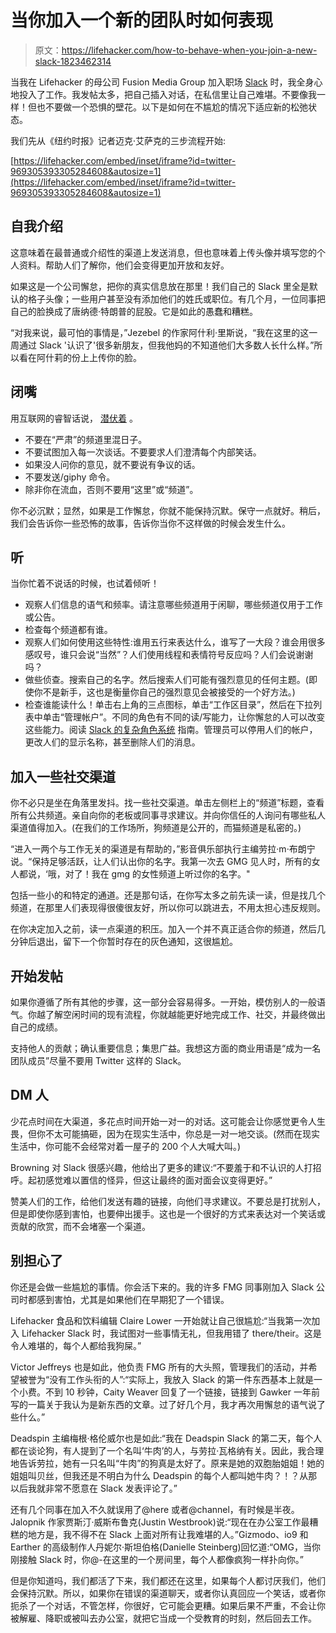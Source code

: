 # 当你加入一个新的团队时如何表现

> 原文：<https://lifehacker.com/how-to-behave-when-you-join-a-new-slack-1823462314>

当我在 Lifehacker 的母公司 Fusion Media Group 加入职场 [Slack](https://slack.com/) 时，我全身心地投入了工作。我发帖太多，把自己插入对话，在私信里让自己难堪。不要像我一样！但也不要做一个恐惧的壁花。以下是如何在不尴尬的情况下适应新的松弛状态。



我们先从《纽约时报》记者迈克·艾萨克的三步流程开始:

 [https://lifehacker.com/embed/inset/iframe?id=twitter-969305393305284608&autosize=1](https://lifehacker.com/embed/inset/iframe?id=twitter-969305393305284608&autosize=1) 

## **自我介绍**

这意味着在最普通或介绍性的渠道上发送消息，但也意味着上传头像并填写您的个人资料。帮助人们了解你，他们会变得更加开放和友好。

如果这是一个公司懈怠，把你的真实信息放在那里！我们自己的 Slack 里全是默认的格子头像；一些用户甚至没有添加他们的姓氏或职位。有几个月，一位同事把自己的脸换成了唐纳德·特朗普的屁股。它是如此的愚蠢和糟糕。

“对我来说，最可怕的事情是，”Jezebel 的作家阿什利·里斯说，“我在这里的这一周通过 Slack '认识了'很多新朋友，但我他妈的不知道他们大多数人长什么样。”所以看在阿什莉的份上上传你的脸。

## **闭嘴**

用互联网的睿智话说， [潜伏着](http://knowyourmeme.com/memes/lurk-moar) 。

*   不要在“严肃”的频道里混日子。
*   不要试图加入每一次谈话。不要要求人们澄清每个内部笑话。
*   如果没人问你的意见，就不要说有争议的话。
*   不要发送/giphy 命令。
*   除非你在流血，否则不要用“这里”或“频道”。

你不必沉默；显然，如果是工作懈怠，你就不能保持沉默。保守一点就好。稍后，我们会告诉你一些恐怖的故事，告诉你当你不这样做的时候会发生什么。

## **听**

当你忙着不说话的时候，也试着倾听！

*   观察人们信息的语气和频率。请注意哪些频道用于闲聊，哪些频道仅用于工作或公告。
*   检查每个频道都有谁。
*   观察人们如何使用这些特性:谁用五行来表达什么，谁写了一大段？谁会用很多感叹号，谁只会说“当然”？人们使用线程和表情符号反应吗？人们会说谢谢吗？
*   做些侦查。搜索自己的名字。然后搜索人们可能有强烈意见的任何主题。(即使你不是新手，这也是衡量你自己的强烈意见会被接受的一个好方法。)
*   检查谁能读什么！单击右上角的三点图标，单击“工作区目录”，然后在下拉列表中单击“管理帐户”。不同的角色有不同的读/写能力，让你懈怠的人可以改变这些能力。阅读 [Slack 的复杂角色系统](https://get.slack.help/hc/en-us/articles/201314026-Understanding-roles-permissions-inside-Slack) 指南。管理员可以停用人们的帐户，更改人们的显示名称，甚至删除人们的消息。

## **加入一些社交渠道**

你不必只是坐在角落里发抖。找一些社交渠道。单击左侧栏上的“频道”标题，查看所有公共频道。亲自向你的老板或同事寻求建议。并向你信任的人询问有哪些私人渠道值得加入。(在我们的工作场所，狗频道是公开的，而猫频道是私密的。)

“进入一两个与工作无关的渠道是有帮助的，”影音俱乐部执行主编劳拉·m·布朗宁说。“保持足够活跃，让人们认出你的名字。我第一次去 GMG 见人时，所有的女人都说，‘哦，对了！我在 gmg 的女性频道上听过你的名字。"

包括一些小的和特定的通道。还是那句话，在你写太多之前先读一读，但是找几个频道，在那里人们表现得很傻很友好，所以你可以跳进去，不用太担心违反规则。

在你决定加入之前，读一点渠道的积压。加入一个并不真正适合你的频道，然后几分钟后退出，留下一个你暂时存在的灰色通知，这很尴尬。

## **开始发帖**

如果你遵循了所有其他的步骤，这一部分会容易得多。一开始，模仿别人的一般语气。你越了解空闲时间的现有流程，你就越能更好地完成工作、社交，并最终做出自己的成绩。

支持他人的贡献；确认重要信息；集思广益。我想这方面的商业用语是“成为一名团队成员”尽量不要用 Twitter 这样的 Slack。

## **DM 人**

少花点时间在大渠道，多花点时间开始一对一的对话。这可能会让你感觉更令人生畏，但你不太可能搞砸，因为在现实生活中，你总是一对一地交谈。(然而在现实生活中，你可能不会经常对着一屋子的 200 个人大喊大叫。)

Browning 对 Slack 很感兴趣，他给出了更多的建议:“不要羞于和不认识的人打招呼。起初感觉难以置信的怪异，但这让最终的面对面会议变得更好。”

赞美人们的工作，给他们发送有趣的链接，向他们寻求建议。不要总是打扰别人，但是即使你感到害怕，也要伸出援手。这也是一个很好的方式来表达对一个笑话或贡献的欣赏，而不会堵塞一个渠道。

## **别担心了**

你还是会做一些尴尬的事情。你会活下来的。我的许多 FMG 同事刚加入 Slack 公司时都感到害怕，尤其是如果他们在早期犯了一个错误。

Lifehacker 食品和饮料编辑 Claire Lower 一开始就让自己很尴尬:“当我第一次加入 Lifehacker Slack 时，我试图对一些事情无礼，但我用错了 there/their。这是令人难堪的，每个人都给我狗屎。”

Victor Jeffreys 也是如此，他负责 FMG 所有的大头照，管理我们的活动，并希望被誉为“没有工作头衔的人”:“实际上，我放入 Slack 的第一件东西基本上就是一个小费。不到 10 秒钟，Caity Weaver 回复了一个链接，链接到 Gawker 一年前写的一篇关于我认为是新东西的文章。过了好几个月，我才再次用懈怠的语气说了些什么。”

Deadspin 主编梅根·格伦威尔也是如此:“我在 Deadspin Slack 的第二天，每个人都在谈论狗，有人提到了一个名叫‘牛肉’的人，与劳拉·瓦格纳有关。因此，我合理地告诉劳拉，她有一只名叫“牛肉”的狗真是太好了。原来是她的双胞胎姐姐！她的姐姐叫贝丝，但我还是不明白为什么 Deadspin 的每个人都叫她牛肉？！？从那以后我就非常不愿意在 Slack 发表评论了。”

还有几个同事在加入不久就误用了@here 或者@channel，有时候是半夜。Jalopnik 作家贾斯汀·威斯布鲁克(Justin Westbrook)说:“现在在办公室工作最糟糕的地方是，我不得不在 Slack 上面对所有让我难堪的人。”Gizmodo、io9 和 Earther 的高级制作人丹妮尔·斯坦伯格(Danielle Steinberg)回忆道:“OMG，当你刚接触 Slack 时，你@-在这里的一个房间里，每个人都像疯狗一样扑向你。”

但是你知道吗，我们都活了下来，我们都还在这里，如果每个人都讨厌我们，他们会保持沉默。所以，如果你在错误的渠道聊天，或者你认真回应一个笑话，或者你扼杀了一个对话，不管怎样，你很好，它可能会更糟。如果后果不严重，不会让你被解雇、降职或被叫去办公室，就把它当成一个受教育的时刻，然后回去工作。